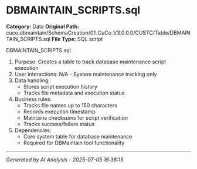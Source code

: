 # DBMAINTAIN_SCRIPTS.sql

**Category:** Data
**Original Path:** cuco.dbmaintain/SchemaCreation/01_CuCo_V3.0.0.0/CUSTC/Table/DBMAINTAIN_SCRIPTS.sql
**File Type:** SQL script

DBMAINTAIN_SCRIPTS.sql
1. Purpose: Creates a table to track database maintenance script execution
2. User interactions: N/A - System maintenance tracking only
3. Data handling:
   - Stores script execution history
   - Tracks file metadata and execution status
4. Business rules:
   - Tracks file names up to 150 characters
   - Records execution timestamp
   - Maintains checksums for script verification
   - Tracks success/failure status
5. Dependencies:
   - Core system table for database maintenance
   - Required for DBMaintain tool functionality

---
*Generated by AI Analysis - 2025-07-05 16:38:15*
